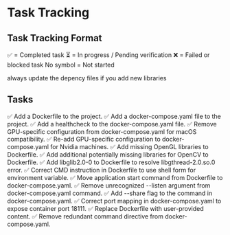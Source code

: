 # Task Tracking

## Task Tracking Format
✅ = Completed task
⏳ = In progress / Pending verification
❌ = Failed or blocked task
No symbol = Not started

always update the depency files if you add new libraries

## Tasks

✅ Add a Dockerfile to the project.
✅ Add a docker-compose.yaml file to the project.
✅ Add a healthcheck to the docker-compose.yaml file.
✅ Remove GPU-specific configuration from docker-compose.yaml for macOS compatibility.
✅ Re-add GPU-specific configuration to docker-compose.yaml for Nvidia machines.
✅ Add missing OpenGL libraries to Dockerfile.
✅ Add additional potentially missing libraries for OpenCV to Dockerfile.
✅ Add libglib2.0-0 to Dockerfile to resolve libgthread-2.0.so.0 error.
✅ Correct CMD instruction in Dockerfile to use shell form for environment variable.
✅ Move application start command from Dockerfile to docker-compose.yaml.
✅ Remove unrecognized --listen argument from docker-compose.yaml command.
✅ Add --share flag to the command in docker-compose.yaml.
✅ Correct port mapping in docker-compose.yaml to expose container port 18111.
✅ Replace Dockerfile with user-provided content.
✅ Remove redundant command directive from docker-compose.yaml.